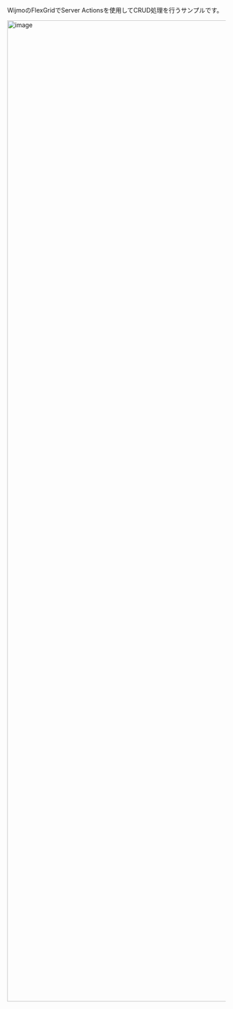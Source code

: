 WijmoのFlexGridでServer Actionsを使用してCRUD処理を行うサンプルです。

<img width="3840" height="2256" alt="image" src="https://github.com/user-attachments/assets/2e8c98b4-1e2a-4e15-a91a-66eae99649ee" />

